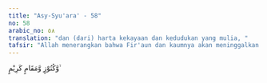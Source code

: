 ```yaml
---
title: "Asy-Syu'ara' - 58"
no: 58
arabic_no: ٥٨
translation: "dan (dari) harta kekayaan dan kedudukan yang mulia, "
tafsir: "Allah menerangkan bahwa Fir'aun dan kaumnya akan meninggalkan harta benda, kerajaan, dan kedudukan yang tinggi dan mulia yang tidak ada bandingannya. Ibnu Umar, Ibnu 'Abbas, dan Mujahid menyatakan bahwa yang dimaksud dengan kedudukan yang mulia di sini ialah mimbar-mimbar untuk para pembesar Fir'aun. \n\nBeberapa mufasir berbeda pendapat mengenai kedudukan yang tinggi ini. Ada yang berpendapat itu adalah rumah-rumah yang indah, dan ada yang berpendapat mimbar-mimbar dan mahligai para pembesar Fir'aun. Allah berfirman:\n\n\"Betapa banyak taman-taman dan mata air-mata air yang mereka tinggalkan, juga kebun-kebun serta tempat-tempat kediaman yang indah, dan kesenangan-kesenangan yang dapat mereka nikmati di sana.\" (ad-Dukhan/44: 25-27)"
---
```

وَّكُنُوْزٍ وَّمَقَامٍ كَرِيْمٍ ۙ 